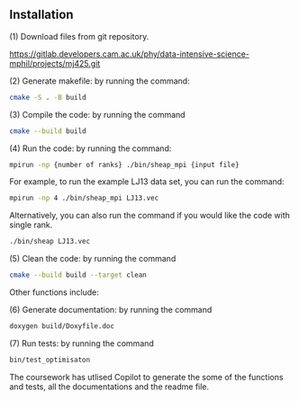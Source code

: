 ## Installation
(1) Download files from git repository.

https://gitlab.developers.cam.ac.uk/phy/data-intensive-science-mphil/projects/mj425.git

(2) Generate makefile: by running the command:
```bash
cmake -S . -B build
```

(3) Compile the code: by running the command 
```bash
cmake --build build
```

(4) Run the code: by running the command:
```bash
mpirun -np {number of ranks} ./bin/sheap_mpi {input file} 
```
For example, to run the example LJ13 data set, you can run the command:
```bash
mpirun -np 4 ./bin/sheap_mpi LJ13.vec
```
Alternatively, you can also run the command if you would like the code with single rank. 
```bash
./bin/sheap LJ13.vec
```

(5) Clean the code: by running the command 
```bash
cmake --build build --target clean
```

Other functions include: 

(6) Generate documentation: by running the command 
```bash
doxygen build/Doxyfile.doc
```

(7) Run tests: by running the command 
```bash
bin/test_optimisaton
```

The coursework has utlised Copilot to generate the some of the functions and tests, all the documentations and the readme file. 